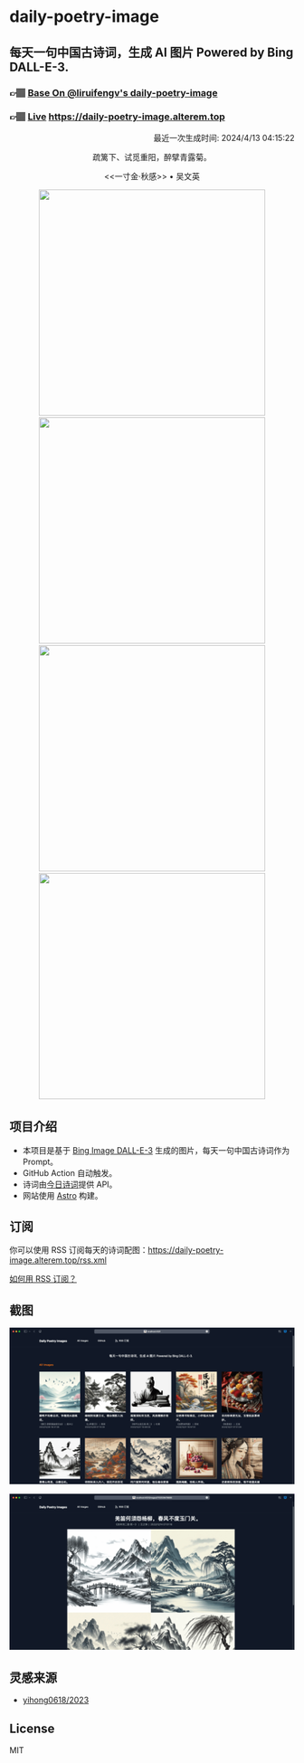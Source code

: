 
# daily-poetry-image

## 每天一句中国古诗词，生成 AI 图片 Powered by Bing DALL-E-3.

### 👉🏽 [Base On @liruifengv's daily-poetry-image](https://github.com/liruifengv/daily-poetry-image)

### 👉🏽 [Live](https://daily-poetry-image.alterem.top/) https://daily-poetry-image.alterem.top

<p align="right">
  最近一次生成时间: 2024/4/13 04:15:22
</p>
<p align="center">
疏篱下、试觅重阳，醉擘青露菊。
</p>
<p align="center">
<<一寸金·秋感>> • 吴文英
</p>
<p align="center">
<img src="https://tse3.mm.bing.net/th/id/OIG3.8BrVgMG57tKgvLUpQuQA" height="400" width="400" />
<img src="https://tse4.mm.bing.net/th/id/OIG3.ABF0LOoeTMr293PCb6xW" height="400" width="400" />
<img src="https://tse1.mm.bing.net/th/id/OIG3.22UzKyaC_BUCYiyefN22" height="400" width="400" />
<img src="https://tse4.mm.bing.net/th/id/OIG3.sI5ZhqcKkBNa2j9fAZta" height="400" width="400" />
</p>

## 项目介绍

-   本项目是基于 [Bing Image DALL-E-3](https://www.bing.com/images/create) 生成的图片，每天一句中国古诗词作为 Prompt。
-   GitHub Action 自动触发。
-   诗词由[今日诗词](https://www.jinrishici.com/)提供 API。
-   网站使用 [Astro](https://astro.build) 构建。

## 订阅

你可以使用 RSS 订阅每天的诗词配图：https://daily-poetry-image.alterem.top/rss.xml

[如何用 RSS 订阅？](https://zhuanlan.zhihu.com/p/55026716)

## 截图

![图片列表](./screenshots/Snipaste_2023-12-28_21-00-26.png)

![图片详情](./screenshots/Snipaste_2023-12-28_21-00-53.png)

## 灵感来源

-   [yihong0618/2023](https://github.com/yihong0618/2023)

## License

MIT
